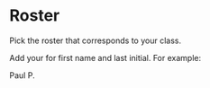 # Roster
Pick the roster that corresponds to your class. 

Add your for first name and last initial. For example:

Paul P.
